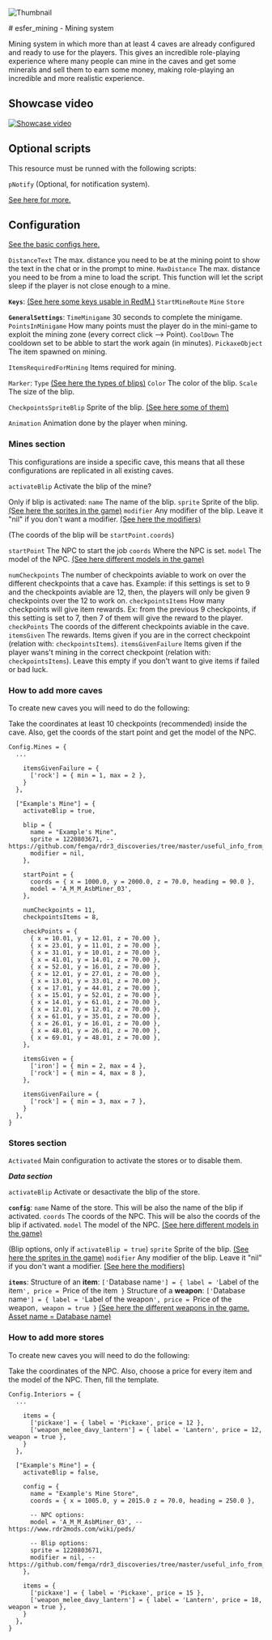 ![Thumbnail](https://raw.githubusercontent.com/esFerDev/shop/main/docs/public/resources/esfer_mining.png)

<Badge type="warning" text="Only VORP" />
# esfer_mining - Mining system

Mining system in which more than at least 4 caves are already configured and ready to use for the players. This gives an incredible role-playing experience where many people can mine in the caves and get some minerals and sell them to earn some money, making role-playing an incredible and more realistic experience.

## Showcase video

[![Showcase video](https://raw.githubusercontent.com/esFerDev/shop/main/docs/public/resources/esfer_mining/watch_video_showcase.png)](https://www.youtube.com/watch?v=Zi9EZTOyVqQ)

## Optional scripts

This resource must be runned with the following scripts:

`pNotify` (Optional, for notification system).

[See here for more.](./Requirements-for-my-scripts.md)

## Configuration

[See the basic configs here.](./Introduction.md#config-lua)

`DistanceText` The max. distance you need to be at the mining point to show the text in the chat or in the prompt to mine.
`MaxDistance` The max. distance you need to be from a mine to load the script. This function will let the script sleep if the player is not close enough to a mine.

**`Keys`**: [(See here some keys usable in RedM.)](https://github.com/mja00/redm-shit/blob/master/nuiweaponspawner/config.lua)
  `StartMineRoute` 
  `Mine` 
  `Store` 

**`GeneralSettings`**:
  `TimeMinigame` 30 seconds to complete the minigame.
  `PointsInMinigame` How many points must the player do in the mini-game to exploit the mining zone (every correct click --> Point).
  `CoolDown` The cooldown set to be abble to start the work again (in minutes).
  `PickaxeObject` The item spawned on mining.

  `ItemsRequiredForMining` Items required for mining.

  `Marker`:
    `Type` [(See here the types of blips)](https://github.com/femga/rdr3_discoveries/blob/master/graphics/markers/marker_types.lua)
    `Color` The color of the blip.
    `Scale` The size of the blip.

  `CheckpointsSpriteBlip` Sprite of the blip. [(See here some of them)](https://github.com/femga/rdr3_discoveries/tree/master/useful_info_from_rpfs/textures/blips)
 
  `Animation` Animation done by the player when mining.

### Mines section

This configurations are inside a specific cave, this means that all these configurations are replicated in all existing caves.

`activateBlip` Activate the blip of the mine?

Only if blip is activated:
  `name` The name of the blip.
  `sprite` Sprite of the blip. [(See here the sprites in the game)](https://github.com/femga/rdr3_discoveries/tree/master/useful_info_from_rpfs/textures/blips)
  `modifier` Any modifier of the blip. Leave it "nil" if you don't want a modifier. [(See here the modifiers)](https://github.com/femga/rdr3_discoveries/tree/master/useful_info_from_rpfs/blip_modifiers)

  (The coords of the blip will be `startPoint.coords`)

`startPoint` The NPC to start the job
  `coords` Where the NPC is set.
  `model` The model of the NPC. [(See here different models in the game)](https://www.rdr2mods.com/wiki/peds/)

`numCheckpoints` The number of checkpoints aviable to work on over the different checkpoints that a cave has. Example: if this settings is set to 9 and the checkpoints aviable are 12, then, the players will only be given 9 checkpoints over the 12 to work on.
`checkpointsItems` How many checkpoints will give item rewards. Ex: from the previous 9 checkpoints, if this setting is set to 7, then 7 of them will give the reward to the player.
`checkPoints` The coords of the different checkpoints aviable in the cave.
`itemsGiven` The rewards. Items given if you are in the correct checkpoint (relation with: `checkpointsItems`).
`itemsGivenFailure` Items given if the player wans't mining in the correct checkpoint (relation with: `checkpointsItems`). Leave this empty if you don't want to give items if failed or bad luck.

### How to add more caves

To create new caves you will need to do the following:

Take the coordinates at least 10 checkpoints (recommended) inside the cave. Also, get the coords of the start point and get the model of the NPC.
```lua{9-43}
Config.Mines = {
  ...

    itemsGivenFailure = {
      ['rock'] = { min = 1, max = 2 },
    }
  },

  ["Example's Mine"] = {
    activateBlip = true,

    blip = {
      name = "Example's Mine",
      sprite = 1220803671, -- https://github.com/femga/rdr3_discoveries/tree/master/useful_info_from_rpfs/textures/blips
      modifier = nil,
    },

    startPoint = {
      coords = { x = 1000.0, y = 2000.0, z = 70.0, heading = 90.0 },
      model = 'A_M_M_AsbMiner_03',
    },

    numCheckpoints = 11,
    checkpointsItems = 8,

    checkPoints = {
      { x = 10.01, y = 12.01, z = 70.00 },
      { x = 23.01, y = 11.01, z = 70.00 },
      { x = 31.01, y = 10.01, z = 70.00 },
      { x = 41.01, y = 14.01, z = 70.00 },
      { x = 52.01, y = 16.01, z = 70.00 },
      { x = 12.01, y = 27.01, z = 70.00 },
      { x = 13.01, y = 33.01, z = 70.00 },
      { x = 17.01, y = 44.01, z = 70.00 },
      { x = 15.01, y = 52.01, z = 70.00 },
      { x = 14.01, y = 61.01, z = 70.00 },
      { x = 12.01, y = 12.01, z = 70.00 },
      { x = 61.01, y = 35.01, z = 70.00 },
      { x = 26.01, y = 16.01, z = 70.00 },
      { x = 48.01, y = 26.01, z = 70.00 },
      { x = 69.01, y = 48.01, z = 70.00 },
    },

    itemsGiven = {
      ['iron'] = { min = 2, max = 4 },
      ['rock'] = { min = 4, max = 8 },
    },

    itemsGivenFailure = {
      ['rock'] = { min = 3, max = 7 },
    }
  },
}
```

### Stores section

`Activated` Main configuration to activate the stores or to disable them.

**_Data section_**

`activateBlip` Activate or desactivate the blip of the store.

**`config`**:
  `name` Name of the store. This will be also the name of the blip if activated.
  `coords` The coords of the NPC. This will be also the coords of the blip if activated.
  `model` The model of the NPC. [(See here different models in the game)](https://www.rdr2mods.com/wiki/peds/)

  (Blip options, only if `activateBlip = true`)
  `sprite` Sprite of the blip. [(See here the sprites in the game)](https://github.com/femga/rdr3_discoveries/tree/master/useful_info_from_rpfs/textures/blips)
  `modifier` Any modifier of the blip. Leave it "nil" if you don't want a modifier. [(See here the modifiers)](https://github.com/femga/rdr3_discoveries/tree/master/useful_info_from_rpfs/blip_modifiers)

**`items`**:
  Structure of an **item**: `['`Database name`'] = { label = '`Label of the item`', price = `Price of the item` }`
  Structure of a **weapon**: `['`Database name`'] = { label = '`Label of the weapon`', price = `Price of the weapon`, weapon = true }` [(See here the different weapons in the game. Asset name = Database name)](https://www.rdr2mods.com/wiki/pages/list-of-rdr2-weapon-models/)

### How to add more stores

To create new caves you will need to do the following:

Take the coordinates of the NPC. Also, choose a price for every item and the model of the NPC. Then, fill the template.
```lua{9-19}
Config.Interiors = {
  ...

    items = {
      ['pickaxe'] = { label = 'Pickaxe', price = 12 },
      ['weapon_melee_davy_lantern'] = { label = 'Lantern', price = 12, weapon = true },
    }
  },

  ["Example's Mine"] = {
    activateBlip = false,

    config = {
      name = "Example's Mine Store",
      coords = { x = 1005.0, y = 2015.0 z = 70.0, heading = 250.0 },

      -- NPC options:
      model = 'A_M_M_AsbMiner_03', -- https://www.rdr2mods.com/wiki/peds/

      -- Blip options:
      sprite = 1220803671,
      modifier = nil, -- https://github.com/femga/rdr3_discoveries/tree/master/useful_info_from_rpfs/blip_modifiers
    },

    items = {
      ['pickaxe'] = { label = 'Pickaxe', price = 15 },
      ['weapon_melee_davy_lantern'] = { label = 'Lantern', price = 18, weapon = true },
    }
  },
}
```